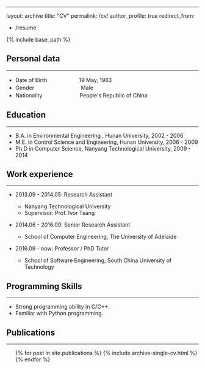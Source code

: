 ---
layout: archive
title: "CV"
permalink: /cv/
author_profile: true
redirect_from:
  - /resume

{% include base_path %}

Personal data    
----------
******
* Date of Birth　　　　　　19 May, 1983
* Gender　　　　　　　　 &ensp;Male
* Nationality　　　　　　　People's Republic of China

Education
----------
******
* B.A. in Environmental Engineering , Hunan University, 2002 - 2006
* M.E. in Control Science and Engineering, Hunan University, 2006 - 2009
* Ph.D in Computer Science, Nanyang Technological University, 2009 - 2014

Work experience
----------
******
* 2013.09 - 2014.05: Research Assistant
  * Nanyang Technological University
  * Supervisor: Prof. Ivor Tsang

* 2014.06 - 2016.09: Senior Research Assistant
  * School of Computer Engineering, The University of Adelaide

* 2016.09 - now: Professor / PhD Tutor
  * School of Software Engineering, South China University of Technology

Programming Skills
----------
******
* Strong programming ability in C/C++.
* Familiar with Python programming.

Publications
----------
******
  <ul>{% for post in site.publications %}
    {% include archive-single-cv.html %}
  {% endfor %}</ul>